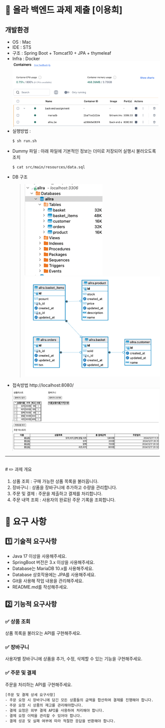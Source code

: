 # 📣 올라 백엔드 과제 제출 [이용희]

## 개발환경
- OS : Mac
- IDE : STS
- 구조 : Spring Boot + Tomcat10 + JPA + thymeleaf
- Infra : Docker
    ![](screenshot/ddd.png)
- 실행방법 : 
    ```bash
    $ sh run.sh
    ```
- Dummy 파일 : 아래 파일에 기본적인 정보는 더미로 저장되어 실행시 불러오도록 조치    
    ```
    $ cat src/main/resources/data.sql
    ```
- DB 구조
    >![](screenshot/aaa.png)
    ![](screenshot/bbb.png)
- 접속방법
    http://localhost:8080/
    ![](screenshot/ccc.png)
--------

<br>
# ✏️ 과제 개요

1. 상품 조회 : 구매 가능한 상품 목록을 불러옵니다.
2. 장바구니 : 상품을 장바구니에 추가하고 수량을 관리합니다.
3. 주문 및 결제 : 주문을 제출하고 결제를 처리합니다.
4. 주문 내역 조회 : 사용자의 완료된 주문 기록을 조회합니다.

# 📝 요구 사항

## 1️⃣ 기술적 요구사항
- Java 17 이상을 사용해주세요.
- SpringBoot 버전은 3.x 이상을 사용해주세요.
- Database는 MariaDB 10.x를 사용해주세요.
- Database 상호작용에는 JPA를 사용해주세요.
- Git을 사용해 작업 내용을 관리해주세요.
- README.md를 작성해주세요.

## 2️⃣ 기능적 요구사항

### ✅ 상품 조회
상품 목록을 불러오는 API를 구현해주세요.  
### ✅ 장바구니
사용자별 장바구니에 상품을 추가, 수정, 삭제할 수 있는 기능을 구현해주세요.  
### ✅ 주문 및 결제
주문을 처리하는 API를 구현해주세요.  
```
[주문 및 결제 상세 요구사항]
- 주문 요청 시 장바구니에 담긴 모든 상품들의 금액을 합산하여 결제를 진행해야 합니다.
- 주문 요청 시 상품의 재고를 관리해야합니다.
- 결제 요청은 외부 결제 API를 사용하여 처리해야 합니다.
- 결제 요청 이력을 관리할 수 있어야 합니다.
- 결제 성공 및 실패 여부에 따라 적절한 응답을 반환해야 합니다.
```
